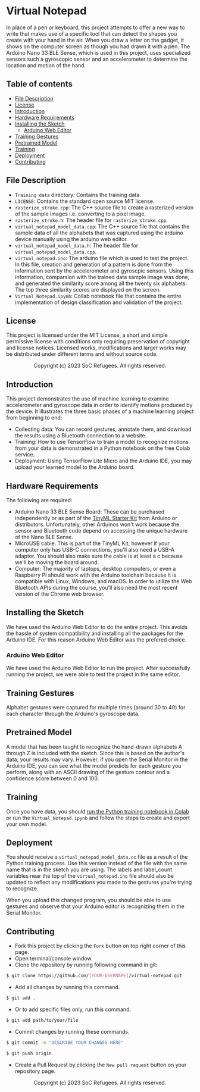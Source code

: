 # Virtual Notepad

In place of a pen or keyboard, this project attempts to offer a new way to write that makes use of a specific tool that can detect the shapes you create with your hand in the air. When you draw a letter on the gadget, it shows on the computer screen as though you had drawn it with a pen. The Arduino Nano 33 BLE Sense, which is used in this project, uses specialized sensors such a gyroscopic sensor and an accelerometer to determine the location and motion of the hand.

## Table of contents

* [File Description](#file-description)
* [License](#license)
* [Introduction](#introduction)
* [Hardware Requirements](#hardware-requirements)
* [Installing the Sketch](#installing-the-sketch)
  * [Arduino Web Editor](#arduino-web-editor)
* [Training Gestures](#training-gestures)
* [Pretrained Model](#pretrained-model)
* [Training](#training)
* [Deployment](#deployment)
* [Contributing](#contributing)

## File Description

* `Training data` directory: Contains the training data.
* `LICENSE`: Contains the standard open source MIT license.
* `rasterize_stroke.cpp`: The C++ source file to create a rasterized version of the sample images i.e. converting to a pixel image.
* `rasterize_stroke.h`: The header file for `rasterize_stroke.cpp`.
* `virtual_notepad_model_data.cpp`: The C++ source file that contains the sample data of all the alphabets that was captured using the arduino device manually using the arduino web editor.
* `virtual_notepad_model_data.h`: The header file for `virtual_notepad_model_data.cpp`.
* `virtual_notepad.ino`: The arduino file which is used to test the project. In this file, creation and generation of a pattern is done from the information sent by the accelerometer and gyroscpic sensors. Using this information, comparsion with the trained data sample image was done, and generated the similarity score among all the twenty six alphabets. The top three similarity scores are displayed on the screen.
* `Virtual_Notepad.ipynb`: Collab notebook file that contains the entire implementation of design classification and validation of the project.

## License

This project is licensed under the MIT License, a short and simple permissive license with conditions only requiring preservation of copyright and license notices. Licensed works, modifications and larger works may be distributed under different terms and without source code.

<p align="center"> Copyright (c) 2023 SoC Refugees. All rights reserved.</p>

## Introduction

This project demonstrates the use of machine learning to examine accelerometer and gyroscope data in order to identify motions produced by the device. It illustrates the three basic phases of a machine learning project from beginning to end:

* Collecting data: You can record gestures, annotate them, and download the results using a Bluetooth connection to a website.
* Training: How to use TensorFlow to train a model to recognize motions from your data is demonstrated in a Python notebook on the free Colab service.
* Deployment: Using TensorFlow Lite Micro and the Arduino IDE, you may upload your learned model to the Arduino board.

## Hardware Requirements

The following are required:

* Arduino Nano 33 BLE Sense Board: These can be purchased independently or as part of the [TinyML Starter Kit](https://store.arduino.cc/usa/tiny-machine-learning-kit) from Arduino or distributors. Unfortunately, other Arduinos won't work because the sensor and Bluetooth code depend on accessing the unique hardware of the Nano BLE Sense.
* MicroUSB cable. This is part of the TinyML Kit, however if your computer only has USB-C connections, you'll also need a USB-A adaptor. You should also make sure the cable is at least a c because we'll be moving the board around.
* Computer: The majority of laptops, desktop computers, or even a Raspberry Pi should work with the Arduino toolchain because it is compatible with Linux, Windows, and macOS. In order to utilize the Web Bluetooth APIs during the course, you'll also need the most recent version of the Chrome web browser.

## Installing the Sketch

We have used the Arduino Web Editor to do the entire project. This avoids the hassle of system compatibility and installing all the packages for the Arduino IDE. For this reason Arduino Web Editor was the prefered choice.

### Arduino Web Editor

We have used the Arduino Web Editor to run the project. After successfully running the project, we were able to test the project in the same editor.

## Training Gestures

Alphabet gestures were captured for multiple times (around 30 to 40) for each character through the Arduino's gyroscope data.

## Pretrained Model

A model that has been taught to recognize the hand-drawn alphabets A through Z is included with the sketch. Since this is based on the author's data, your results may vary. However, if you open the Serial Monitor in the Arduino IDE, you can see what the model predicts for each gesture you perform, along with an ASCII drawing of the gesture contour and a confidence score between 0 and 100.

## Training

Once you have data, you should [run the Python training notebook in Colab](https://colab.research.google.com/drive/1t4Q9yyvdGynCgU6o6ylBQ_LdEYEwvV2V) or run the `Virtual_Notepad.ipynb` and follow the steps to create and export your own model.

## Deployment

You should receive a `virtual_notepad_model_data.cc` file as a result of the Python training process. Use this version instead of the file with the same name that is in the sketch you are using. The labels and label_count variables near the top of the `virtual_notepad.ino` file should also be updated to reflect any modifications you made to the gestures you're trying to recognize.

When you upload this changed program, you should be able to use gestures and observe that your Arduino editor is recognizing them in the Serial Monitor.

## Contributing

* Fork this project by clicking the ```Fork``` button on top right corner of this page.
* Open terminal/console window.
* Clone the repository by running following command in git:

 ```bash
$ git clone https://github.com/[YOUR-USERNAME]/virtual-notepad.git
```

* Add all changes by running this command.

```bash
$ git add .
```

* Or to add specific files only, run this command.

```bash
$ git add path/to/your/file
```

* Commit changes by running these commands.

```bash
$ git commit -m "DESCRIBE YOUR CHANGES HERE"

$ git push origin
```

* Create a Pull Request by clicking the ```New pull request``` button on your repository page.

<p align="center"> Copyright (c) 2023 SoC Refugees. All rights reserved.</p>